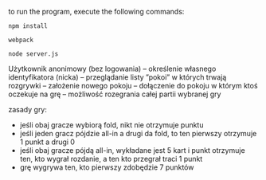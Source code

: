 to run the program, execute the following commands:

`npm install`

`webpack`

`node server.js`


Użytkownik anonimowy (bez logowania)
– określenie własnego identyfikatora (nicka)
– przeglądanie listy ”pokoi” w których trwają rozgrywki 
– założenie nowego pokoju
– dołączenie do pokoju w którym ktoś oczekuje na grę 
– możliwość rozegrania całej partii wybranej gry


zasady gry:
- jeśli obaj gracze wybiorą fold, nikt nie otrzymuje punktu
- jeśli jeden gracz pójdzie all-in a drugi da fold, to ten pierwszy otrzymuje 1 punkt a drugi 0
- jeśli obaj gracze pójdą all-in, wykładane jest 5 kart i punkt otrzymuje ten, kto wygrał rozdanie, a ten kto przegrał traci 1 punkt
- grę wygrywa ten, kto pierwszy zdobędzie 7 punktów
